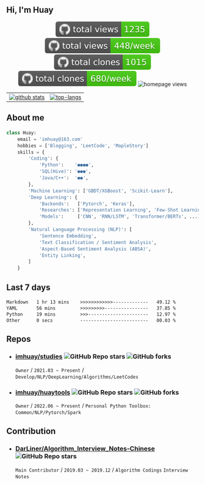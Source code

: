 <!-- ## Hey 👋 -->
<!-- ## Hi there 👋 -->
## Hi, I'm Huay
<!-- <img src="https://media.giphy.com/media/WUlplcMpOCEmTGBtBW/giphy.gif" width="25"> -->

<div align="center">

![total views](https://raw.githubusercontent.com/imhuay/imhuay/traffic/total_views.svg)
![total views per week](https://raw.githubusercontent.com/imhuay/imhuay/traffic/total_views_per_week.svg)
![total clones](https://raw.githubusercontent.com/imhuay/imhuay/traffic/total_clones.svg)
![total clones per week](https://raw.githubusercontent.com/imhuay/imhuay/traffic/total_clones_per_week.svg)
![homepage views](https://visitor_badge.deta.dev/?id=github.imhuay&label=homepage%20views)

</div>

<!-- https://github.com/anuraghazra/github-readme-stats -->
<!-- 
| <a href="https://github.com/imhuay"><img align="center" src="https://github-readme-stats.vercel.app/api?username=imhuay&show_icons=true&include_all_commits=false&theme=default&hide_border=true&hide_title=true&disable_animations=false" alt="imahuy's github stats" /></a> | <a href="https://github.com/imhuay"><img align="center" src="https://github-readme-stats.vercel.app/api/top-langs/?username=imhuay&layout=compact&theme=default&hide_border=true&hide_title=true" /></a> |
| --- | --- |
 -->

<table style="text-align: center; width: 100%; table-layout: fixed; border: 0;">
<tr>
<td><a href="https://github.com/imhuay"><img src="https://github-readme-stats.vercel.app/api?username=imhuay&show_icons=true&include_all_commits=false&theme=default&hide_border=true&hide_title=true&disable_animations=false" alt="github stats" /></a></td>
<td><a href="https://github.com/imhuay"><img src="https://github-readme-stats.vercel.app/api/top-langs/?username=imhuay&layout=compact&theme=default&hide_border=true&hide_title=true" alt="top-langs"/></a></td>
</tr>
</table>

## About me
```python
class Huay:
    email = 'imhuay@163.com'
    hobbies = ['Blogging', 'LeetCode', 'MapleStory']
    skills = {
        'Coding': {
            'Python':    '●●●●',
            'SQL(Hive)': '●●●',
            'Java/C++':  '●●',
        },
        'Machine Learning': ['GBDT/XGBoost', 'Scikit-Learn'],
        'Deep Learning': {
            'Backends':   ['Pytorch', 'Keras'],
            'Researches': ['Representation Learning', 'Few-Shot Learning', 'Contrastive Learning'],
            'Models':     ['CNN', 'RNN/LSTM', 'Transformer/BERTs', ...],
        },
        'Natural Language Processing (NLP)': [
            'Sentence Embedding',
            'Text Classification / Sentiment Analysis',
            'Aspect-Based Sentiment Analysis (ABSA)',
            'Entity Linking',
        ]
    }
```

## Last 7 days
<!-- https://github.com/athul/waka-readme -->
<!--START_SECTION:waka-->

```text
Markdown   1 hr 13 mins    >>>>>>>>>>>>-------------   49.12 %
YAML       56 mins         >>>>>>>>>----------------   37.85 %
Python     19 mins         >>>----------------------   12.97 %
Other      0 secs          -------------------------   00.03 %
```

<!--END_SECTION:waka-->

## Repos

<!-- 卡片形式
[![studies](https://github-readme-stats.vercel.app/api/pin/?username=imhuay&repo=studies&show_owner=true)](https://github.com/imhuay/studies)
[![huaytools](https://github-readme-stats.vercel.app/api/pin/?username=imhuay&repo=huaytools&show_owner=true)](https://github.com/imhuay/huaytools)
 -->

<!-- 列表形式
- ### [**imhuay/studies**](https://github.com/imhuay/studies)  ![GitHub Repo stars](https://custom-icon-badges.demolab.com/github/stars/imhuay/studies?style=social&logo=star&logoColor=black) ![GitHub forks](https://custom-icon-badges.demolab.com/github/forks/imhuay/studies?style=social&logo=fork&logoColor=black)  
    ![views](https://raw.githubusercontent.com/imhuay/imhuay/traffic/traffic-studies/views.svg)
    ![views per week](https://raw.githubusercontent.com/imhuay/imhuay/traffic/traffic-studies/views_per_week.svg)
    ![clones](https://raw.githubusercontent.com/imhuay/imhuay/traffic/traffic-studies/clones.svg)
    ![clones per week](https://raw.githubusercontent.com/imhuay/imhuay/traffic/traffic-studies/clones_per_week.svg)  
    
    `Owner` / `2021.03 ~ Present` / `Develop/NLP/DeepLearning/Algorithms/LeetCodes`

- ### [**imhuay/huaytools**](https://github.com/imhuay/huaytools)  ![GitHub Repo stars](https://custom-icon-badges.demolab.com/github/stars/imhuay/huaytools?style=social&logo=star&logoColor=black) ![GitHub forks](https://custom-icon-badges.demolab.com/github/forks/imhuay/huaytools?style=social&logo=fork&logoColor=black)  
    ![views](https://raw.githubusercontent.com/imhuay/imhuay/traffic/traffic-huaytools/views.svg)
    ![views per week](https://raw.githubusercontent.com/imhuay/imhuay/traffic/traffic-huaytools/views_per_week.svg)
    ![clones](https://raw.githubusercontent.com/imhuay/imhuay/traffic/traffic-huaytools/clones.svg)
    ![clones per week](https://raw.githubusercontent.com/imhuay/imhuay/traffic/traffic-huaytools/clones_per_week.svg)  

    `Owner` / `2022.06 ~ Present` / `Personal Python Toolbox: Common/NLP/Pytorch/Spark` 
-->

- ### [**imhuay/studies**](https://github.com/imhuay/studies)  ![GitHub Repo stars](https://custom-icon-badges.demolab.com/github/stars/imhuay/studies?style=social&logo=star&logoColor=black) ![GitHub forks](https://custom-icon-badges.demolab.com/github/forks/imhuay/studies?style=social&logo=fork&logoColor=black)
    `Owner` / `2021.03 ~ Present` / `Develop/NLP/DeepLearning/Algorithms/LeetCodes`

- ### [**imhuay/huaytools**](https://github.com/imhuay/huaytools)  ![GitHub Repo stars](https://custom-icon-badges.demolab.com/github/stars/imhuay/huaytools?style=social&logo=star&logoColor=black) ![GitHub forks](https://custom-icon-badges.demolab.com/github/forks/imhuay/huaytools?style=social&logo=fork&logoColor=black)
    `Owner` / `2022.06 ~ Present` / `Personal Python Toolbox: Common/NLP/Pytorch/Spark` 


## Contribution

- ### [**DarLiner/Algorithm_Interview_Notes-Chinese**](https://github.com/DarLiner/Algorithm_Interview_Notes-Chinese) ![GitHub Repo stars](https://custom-icon-badges.demolab.com/github/stars/DarLiner/Algorithm_Interview_Notes-Chinese?style=social&logo=star&logoColor=black)  
  `Main Contributor` / `2019.03 ~ 2019.12` / `Algorithm Codings` `Interview Notes`

<!-- 
[![Algorithm_Interview_Notes-Chinese](https://github-readme-stats.vercel.app/api/pin/?username=DarLiner&repo=Algorithm_Interview_Notes-Chinese&show_owner=true)](https://github.com/DarLiner/Algorithm_Interview_Notes-Chinese)
 -->

<!-- 

#### [imhuay/studies](https://github.com/imhuay/studies) ![GitHub Repo stars](https://img.shields.io/github/stars/imhuay/studies?style=social)
`Owner` `Notes: Develop/NLP/DeepLearning/Algorithms` `LeetCodes`

#### [imhuay/huaytools](https://github.com/imhuay/huaytools) / Owner / 2022.06 ~ Present
`Owner` `Toolbox: Common/NLP/Pytorch/Spark` `Python Package` `CI/CD: GitHub Actions`

#### [DarLiner/Algorithm_Interview_Notes-Chinese](https://github.com/DarLiner/Algorithm_Interview_Notes-Chinese) / Main Contributor / 2019.03 ~ 2019.12
`Main Contributor` `Algorithm Codings` `Interview Notes` `1700+ Stars`

 -->

<!--
**imhuay/imhuay** is a ✨ _special_ ✨ repository because its `README.md` (this file) appears on your GitHub profile.

Here are some ideas to get you started:

- 🔭 I’m currently working on ...
- 🌱 I’m currently learning ...
- 👯 I’m looking to collaborate on ...
- 🤔 I’m looking for help with ...
- 💬 Ask me about ...
- 📫 How to reach me: ...
- 😄 Pronouns: ...
- ⚡ Fun fact: ...
-->
